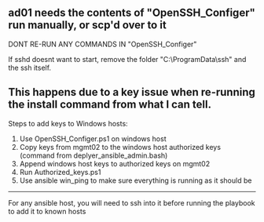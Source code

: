 ad01 needs the contents of "OpenSSH_Configer" run manually, or scp'd over to it
---  
DONT RE-RUN ANY COMMANDS IN "OpenSSH_Configer"

If sshd doesnt want to start, remove the folder "C:\ProgramData\ssh" and the ssh itself.

This happens due to a key issue when re-running the install command from what I can tell.
---
Steps to add keys to Windows hosts:
1. Use OpenSSH_Configer.ps1 on windows host
2. Copy keys from mgmt02 to the windows host authorized keys (command from deplyer_ansible_admin.bash)
3. Append windows host keys to authorized keys on mgmt02
4. Run Authorized_keys.ps1
5. Use ansible win_ping to make sure everything is running as it should be
---
For any ansible host, you will need to ssh into it before running the playbook to add it to known hosts